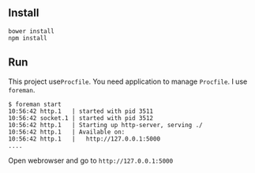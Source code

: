 ## Install

```
bower install
npm install
```

## Run

This project use`Procfile`. You need application to manage `Procfile`.
I use `foreman`.

```
$ foreman start
10:56:42 http.1   | started with pid 3511
10:56:42 socket.1 | started with pid 3512
10:56:42 http.1   | Starting up http-server, serving ./
10:56:42 http.1   | Available on:
10:56:42 http.1   |   http://127.0.0.1:5000
....
```

Open webrowser and go to `http://127.0.0.1:5000`
